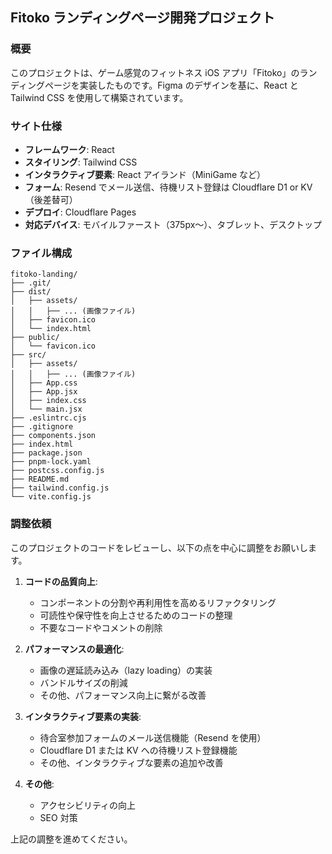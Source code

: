 ## Fitoko ランディングページ開発プロジェクト

### 概要

このプロジェクトは、ゲーム感覚のフィットネス iOS アプリ「Fitoko」のランディングページを実装したものです。Figma のデザインを基に、React と Tailwind CSS を使用して構築されています。

### サイト仕様

- **フレームワーク**: React
- **スタイリング**: Tailwind CSS
- **インタラクティブ要素**: React アイランド（MiniGame など）
- **フォーム**: Resend でメール送信、待機リスト登録は Cloudflare D1 or KV（後差替可）
- **デプロイ**: Cloudflare Pages
- **対応デバイス**: モバイルファースト（375px〜）、タブレット、デスクトップ

### ファイル構成

```
fitoko-landing/
├── .git/
├── dist/
│   ├── assets/
│   │   ├── ... (画像ファイル)
│   ├── favicon.ico
│   └── index.html
├── public/
│   └── favicon.ico
├── src/
│   ├── assets/
│   │   ├── ... (画像ファイル)
│   ├── App.css
│   ├── App.jsx
│   ├── index.css
│   └── main.jsx
├── .eslintrc.cjs
├── .gitignore
├── components.json
├── index.html
├── package.json
├── pnpm-lock.yaml
├── postcss.config.js
├── README.md
├── tailwind.config.js
└── vite.config.js
```

### 調整依頼

このプロジェクトのコードをレビューし、以下の点を中心に調整をお願いします。

1.  **コードの品質向上**:

    - コンポーネントの分割や再利用性を高めるリファクタリング
    - 可読性や保守性を向上させるためのコードの整理
    - 不要なコードやコメントの削除

2.  **パフォーマンスの最適化**:

    - 画像の遅延読み込み（lazy loading）の実装
    - バンドルサイズの削減
    - その他、パフォーマンス向上に繋がる改善

3.  **インタラクティブ要素の実装**:

    - 待合室参加フォームのメール送信機能（Resend を使用）
    - Cloudflare D1 または KV への待機リスト登録機能
    - その他、インタラクティブな要素の追加や改善

4.  **その他**:
    - アクセシビリティの向上
    - SEO 対策

上記の調整を進めてください。
